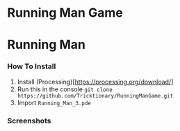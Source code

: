 <h1>Running Man Game</h1>

# Running Man

### How To Install 
1. Install (Processing)[https://processing.org/download/]
2. Run this in the console `git clone https://github.com/Tricktionary/RunningManGame.git`  
3. Import `Running_Man_3.pde`

### Screenshots 
